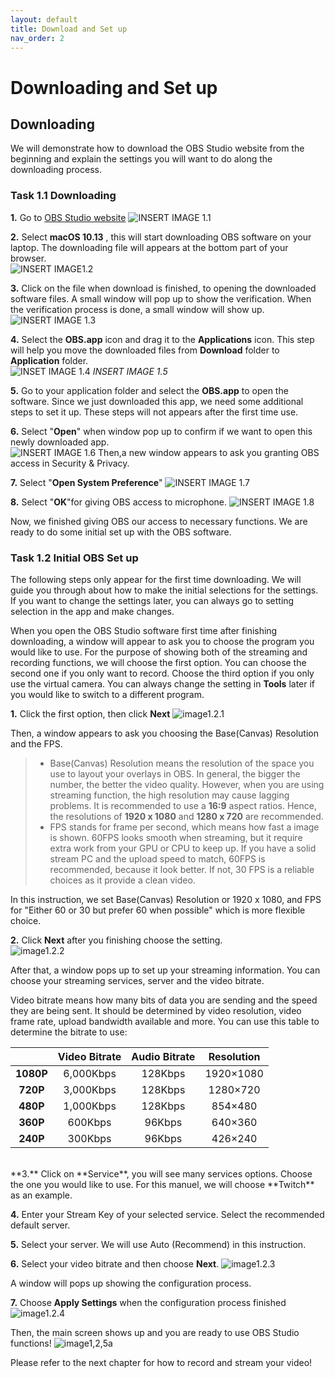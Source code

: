 ```yaml
---
layout: default
title: Download and Set up
nav_order: 2
---
```


# Downloading and Set up #

## Downloading ##

We will demonstrate how to download the OBS Studio website from the beginning and explain the settings you will want to do along the downloading process.

### Task 1.1 Downloading ###

**1.** Go to [OBS Studio website](https://obsproject.com/) 
![_INSERT IMAGE 1.1_](https://github.com/kailinwei/using-OBS/blob/gh-pages/assets/images/task1.1.png?raw=true "OBS Studio Website")

**2.** Select **macOS 10.13** , this will start downloading OBS software on your laptop. The downloading file will appears at the bottom part of your browser.  
![_INSERT IMAGE1.2_](https://github.com/kailinwei/using-OBS/blob/gh-pages/assets/images/task1.2.png?raw=true "Showing installation process")

**3.** Click on the file when download is finished, to opening the downloaded software files. A small window will pop up to show the verification.  When the verification process is done, a small window will show up.
![_INSERT IMAGE 1.3_](https://github.com/kailinwei/using-OBS/blob/gh-pages/assets/images/task1.3.png?raw=true "Showing verification process")

**4.** Select the **OBS.app** icon and drag it to the **Applications** icon. This step will help you move the downloaded files from **Download** folder to **Application** folder.  
![_INSET IMAGE 1.4_](https://github.com/kailinwei/using-OBS/blob/gh-pages/assets/images/task1.4.1.png?raw=true "Drag to application")
_INSERT IMAGE 1.5_

**5.** Go to your application folder and select the **OBS.app** to open the software. Since we just downloaded this app, we need some additional steps to set it up. These steps will not appears after the first time use.  

**6.** Select "**Open**" when  window pop up to confirm if we want to open this newly downloaded app.  
![_INSERT IMAGE 1.6_](https://github.com/kailinwei/using-OBS/blob/gh-pages/assets/images/task1.6.png?raw=true "Select Open")
Then,a new window appears to ask you granting OBS access in Security & Privacy.

**7.** Select "**Open System Preference**"
  ![_INSERT IMAGE 1.7_](https://github.com/kailinwei/using-OBS/blob/gh-pages/assets/images/task1.7.png?raw=true "Select Open system preference")

**8.** Select "**OK**"for giving OBS access to microphone.
   ![ _INSERT IMAGE 1.8_](https://github.com/kailinwei/using-OBS/blob/gh-pages/assets/images/task1.8.png?raw=true "Select Ok to obtain microphone permission")

Now, we finished giving OBS our access to necessary functions. We are ready to do some initial set up with the OBS software.

### Task 1.2 Initial OBS Set up ###

The following steps only appear for the first time downloading. We will guide you through about how to make the initial selections for the settings. If you want to change the settings later, you can always go to setting selection in the app and make changes.

When you open the OBS Studio software first time after finishing downloading, a window will appear to ask you to choose the program you would like to use. For the purpose of showing both of the streaming and recording functions, we will choose the first option. You can choose the second one if you only want to record. Choose the third option if you only use the virtual camera. You can always change the setting in **Tools** later if you would like to switch to a different program.  

**1.** Click the first option, then click **Next**
![_image1.2.1_](https://github.com/kailinwei/using-OBS/blob/gh-pages/assets/images/task1.2.1.png?raw=true "Setting click Next")  

Then, a window appears to ask you choosing the Base(Canvas) Resolution and the FPS.

>* Base(Canvas) Resolution means the resolution of the space you use to layout your overlays in OBS. In general, the bigger the number, the better the video quality. However, when you are using streaming function, the high resolution may cause lagging problems. It is recommended to use a **16:9** aspect ratios. Hence, the resolutions of  **1920 x 1080** and **1280 x 720** are recommended.  </br>
>* FPS stands for frame per second, which means how fast a image is shown. 60FPS looks smooth when streaming, but it require extra work from your GPU or CPU to keep up. If you have a solid stream PC and the upload speed to match, 60FPS is recommended, because it look better. If not, 30 FPS is a reliable choices as it provide a clean video.

In this instruction, we set Base(Canvas) Resolution or 1920 x 1080, and FPS for "Either 60 or 30 but prefer 60 when possible" which is more flexible choice.

**2.** Click **Next** after you finishing choose the setting.  
![_image1.2.2_](https://github.com/kailinwei/using-OBS/blob/gh-pages/assets/images/task1.2.2.png?raw=true "Setting click Next")  

After that, a window pops up to set up your streaming information. You can choose your streaming services, server and the video bitrate.

Video bitrate means how many bits of data you are sending and the speed they are being sent. It should be determined by video resolution, video frame rate, upload bandwidth available and more. You can use this table to determine the bitrate to use:

|      |**Video Bitrate**  |**Audio Bitrate**  |**Resolution**  |
|:---:|:---:|:---:|:---:|
|**1080P**|6,000Kbps|128Kbps|1920×1080|
|**720P**|3,000Kbps	|128Kbps|1280×720|
|**480P**|1,000Kbps|128Kbps|854×480|
|**360P**|600Kbps|96Kbps|640×360|
|**240P**|300Kbps|96Kbps|426×240|


<br>
**3.** Click on **Service**, you will see many services options. Choose the one you would like to use. For this manuel, we will choose **Twitch** as an example.  

**4.** Enter your Stream Key of your selected service. Select the recommended default server.

**5.** Select your server. We will use Auto (Recommend) in this instruction.

**6.** Select your video bitrate and then choose **Next**.
![ _image1.2.3_](https://github.com/kailinwei/using-OBS/blob/gh-pages/assets/images/task1.2.3.png?raw=true "Setting click Next")  

A window will pops up showing the configuration process. 

**7.** Choose **Apply Settings** when the configuration process finished
 ![_image1.2.4_](https://github.com/kailinwei/using-OBS/blob/gh-pages/assets/images/task1.2.4.png?raw=true "Setting click Apply Settings")  

Then, the main screen shows up and you are ready to use OBS Studio functions!
![_image1,2,5a_](https://github.com/kailinwei/using-OBS/blob/gh-pages/assets/images/task1.2.5a.png?raw=true "Main Screen") 

Please refer to the next chapter for how to record and stream your video!
